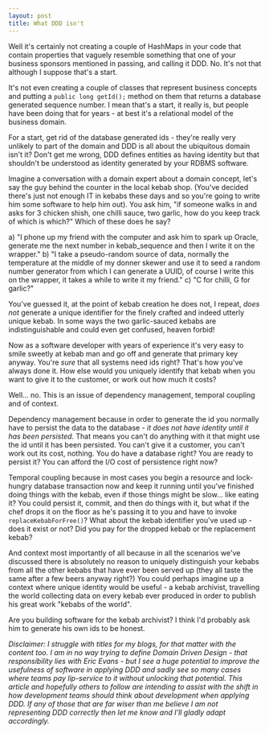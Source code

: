 ```yaml
---
layout: post
title: What DDD isn't
---
```

Well it's certainly not creating a couple of HashMaps in your code that contain properties that vaguely resemble something that one of your business sponsors mentioned in passing, and calling it DDD. No. It's not that although I suppose that's a start.

It's not even creating a couple of classes that represent business concepts and putting a `public long getId();` method on them that returns a database generated sequence number. I mean that's a start, it really is, but people have been doing that for years - at best it's a relational model of the business domain.

For a start, get rid of the database generated ids - they're really very unlikely to part of the domain and DDD is all about the ubiquitous domain isn't it? Don't get me wrong, DDD defines entities as having identity but that shouldn't be understood as identity generated by your RDBMS software.

Imagine a conversation with a domain expert about a domain concept, let's say the guy behind the counter in the local kebab shop. (You've decided there's just not enough IT in kebabs these days and so you're going to write him some software to help him out). You ask him, "if someone walks in and asks for 3 chicken shish, one chilli sauce, two garlic, how do you keep track of which is which?" Which of these does he say?

a) "I phone up my friend with the computer and ask him to spark up Oracle, generate me the next number in kebab_sequence and then I write it on the wrapper."
b) "I take a pseudo-random source of data, normally the temperature at the middle of my donner skewer and use it to seed a random number generator from which I can generate a UUID, of course I write this on the wrapper, it takes a while to write it my friend."
c) "C for chilli, G for garlic?"

You've guessed it, at the point of kebab creation he does not, I repeat, *does not* generate a unique identifier for the finely crafted and indeed utterly unique kebab. In some ways the two garlic-sauced kebabs are indistinguishable and could even get confused, heaven forbid!

Now as a software developer with years of experience it's very easy to smile sweetly at kebab man and go off and generate that primary key anyway. You're *sure* that all systems need ids right? That's how you've always done it. How else would you uniquely identify that kebab when you want to give it to the customer, or work out how much it costs?

Well... no. This is an issue of dependency management, temporal coupling and of context.

Dependency management because in order to generate the id you normally have to persist the data to the database - *it does not have identity until it has been persisted*. That means you can't do anything with it that might use the id until it has been persisted. You can't give it a customer, you can't work out its cost, nothing. You do have a database right? You are ready to persist it? You can afford the I/O cost of persistence right now?

Temporal coupling because in most cases you begin a resource and lock-hungry database transaction now and keep it running until you've finished doing things with the kebab, even if those things might be slow... like eating it? You could persist it, commit, and then do things with it, but what if the chef drops it on the floor as he's passing it to you and have to invoke `replaceKebabForFree()`? What about the kebab identifier you've used up - does it exist or not? Did you pay for the dropped kebab or the replacement kebab?

And context most importantly of all because in all the scenarios we've discussed there is absolutely no reason to uniquely distinguish your kebabs from all the other kebabs that have ever been served up (they all taste the same after a few beers anyway right?) You could perhaps imagine up a context where unique identity would be useful - a kebab archivist, travelling the world collecting data on every kebab ever produced in order to publish his great work "kebabs of the world".

Are you building software for the kebab archivist? I think I'd probably ask him to generate his own ids to be honest.

*Disclaimer: I struggle with titles for my blogs, for that matter with the content too. I am in no way trying to define Domain Driven Design - that responsibility lies with Eric Evans - but I see a huge potential to improve the usefulness of software in applying DDD and sadly see so many cases where teams pay lip-service to it without unlocking that potential. This article and hopefully others to follow are intending to assist with the shift in how development teams should think about development when applying DDD. If any of those that are far wiser than me believe I am not representing DDD correctly then let me know and I'll gladly adapt accordingly.*
